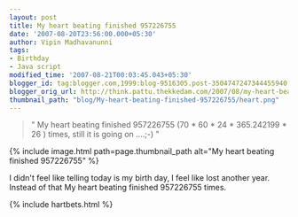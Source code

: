```yaml
---
layout: post
title: My heart beating finished 957226755
date: '2007-08-20T23:56:00.000+05:30'
author: Vipin Madhavanunni
tags:
- Birthday
- Java script
modified_time: '2007-08-21T00:03:45.043+05:30'
blogger_id: tag:blogger.com,1999:blog-9516305.post-3504747247344455940
blogger_orig_url: http://think.pattu.thekkedam.com/2007/08/my-heart-beating-finished-957226755.html
thumbnail_path: "blog/My-heart-beating-finished-957226755/heart.png"
---
```


> " My heart beating finished 957226755 (70 * 60 * 24 * 365.242199 * 26 ) times, still it is going on ....;-) " 

{% include image.html path=page.thumbnail_path alt="My heart beating finished 957226755" %}

I didn't feel like telling today is my birth day, I feel like lost another year. 
Instead of that My heart beating finished 957226755 times. 

{% include hartbets.html %}


